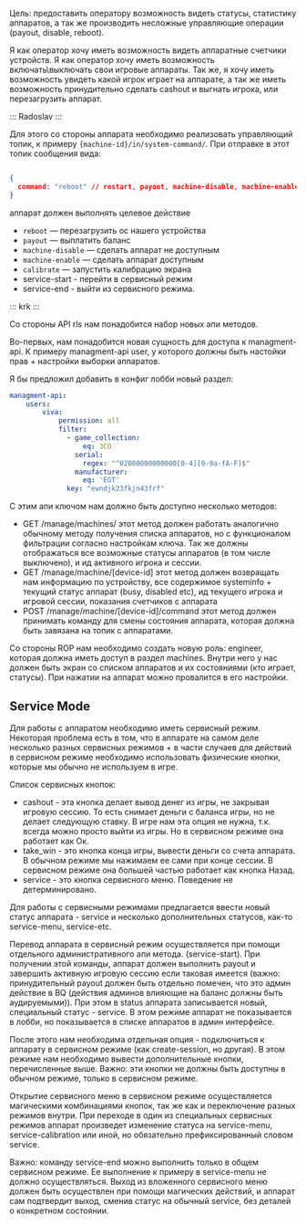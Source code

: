 Цель: предоставить оператору возможность видеть статусы, статистику аппаратов, а так же производить несложные управляющие операции (payout, disable, reboot).

Я как оператор хочу иметь возможность видеть аппаратные счетчики устройств. Я как оператор хочу иметь возможность включать\выключать свои игровые аппараты. Так же, я хочу иметь возможность увидеть какой игрок играет на аппарате, а так же иметь возможность принудительно сделать cashout и выгнать игрока, или перезагрузить аппарат.

::: Radoslav :::

Для этого со стороны аппарата необходимо реализовать управляющий топик, к примеру `{machine-id}/in/system-command/`. При отправке в этот топик сообщения вида:
```json

{
  command: "reboot" // restart, payout, machine-disable, machine-enable, menu-open, menu-close
}
```
аппарат должен выполнять целевое действие

- `reboot` — перезагрузить ос нашего устройства
- `payout` — выплатить баланс
- `machine-disable` — сделать аппарат не доступным
- `machine-enable` — сделать аппарат доступным
- `calibrate`  — запустить калибрацию экрана
- service-start - перейти в сервисный режим
- service-end - выйти из сервисного режима.

::: krk :::

Со стороны API rls нам понадобится набор новых апи методов.

Во-первых, нам понадобится новая сущность для доступа к managment-api. К примеру managment-api user, у которого должны быть настойки прав + настройки выборки аппаратов.

Я бы предложил добавить в конфиг лобби новый раздел:
```yaml
managment-api:
	users:
		viva:
			permission: all
			filter:
		      - game_collection:
		          eq: 3CO
		        serial:
		          regex: "^02000000000000[0-4][0-9a-fA-F]$"
		        manufacturer:
		          eq: 'EGT'
			  key: "ewndjk23fkjn43frf"
```
С этим апи ключом нам должно быть доступно несколько методов:
- GET /manage/machines/ 
  этот метод должен работать аналогично обычному методу получения списка аппаратов, но с функционалом фильтрации согласно настройкам ключа. Так же должны отображаться все возможные статусы аппаратов (в том числе выключено), и ид активного игрока и сессии.
- GET /manage/machine/[device-id]
  этот метод должен возвращать нам информацию по устройству, все содержимое systeminfo + текущий статус аппарат (busy, disabled etc), ид текущего игрока и игровой сессии, показания счетчиков с аппарата
- POST /manage/machine/[device-id]/command
  этот метод должен принимать команду для смены состояния аппарата, которая должна быть завязана на топик с аппаратами.


Со стороны ROP нам необходимо создать новую роль: engineer, которая должна иметь доступ в раздел machines. Внутри него у нас должен быть экран со списком аппаратов и их состояниями (кто играет, статусы). При нажатии на аппарат можно провалится в его настройки.

## Service Mode
Для работы с аппаратом необходимо иметь сервисный режим. Некоторая проблема есть в том, что в аппарате на самом деле несколько разных сервисных режимов + в части случаев для действий в сервисном режиме необходимо использовать физические кнопки, которые мы обычно не используем в игре.

Список сервисных кнопок:
- cashout - эта кнопка делает вывод денег из игры, не закрывая игровую сессию. То есть снимает деньги с баланса игры, но не делает следующую ставку. В игре нам эта опция не нужна, т.к. всегда можно просто выйти из игры. Но в сервисном режиме она работает как Ок.
- take_win - это кнопка конца игры, вывести деньги со счета аппарата. В обычном режиме мы нажимаем ее сами при конце сессии. В сервисном режиме она большей частью работает как кнопка Назад.
- service - это кнопка сервисного меню. Поведение не детерминировано.

Для работы с сервисными режимами предлагается ввести новый статус аппарата - service и несколько дополнительных статусов, как-то service-menu, service-etc.

Перевод аппарата в сервисный режим осуществляется при помощи отдельного административного апи метода. (service-start).  При получении этой команды, аппарат должен выполнить payout и завершить активную игровую сессию если таковая имеется (важно: принудительный payout должен быть отдельно помечен, что это админ действие в BQ (действия админов влияющие на баланс должны быть аудируемыми)). При этом в status аппарата записывается новый, специальный статус - service. В этом режиме аппарат не показывается в лобби, но показывается в списке аппаратов в админ интерфейсе.

После этого нам необходима отдельная опция - подключиться к аппарату в сервисном режиме (как create-session, но другая). В этом режиме нам необходимо вывести дополнительные кнопки, перечисленные выше. Важно: эти кнопки не должны быть доступны в обычном режиме, только в сервисном режиме.

Открытие сервисного меню в сервисном режиме осуществляется магическими комбинациями кнопок, так же как и переключение разных режимов внутри. При переходе в один из специальных сервисных режимов аппарат произведет изменение статуса на service-menu, service-calibration или иной, но обязательно префиксированный словом service.

Важно: команду service-end  можно выполнить только в общем сервисном режиме. Ее выполнение к примеру в service-menu не должно осуществляться. Выход из вложенного сервисного меню должен быть осуществлен при помощи магических действий, и аппарат сам подтвердит выход, сменив статус на обычный service, без деталей о конкретном состоянии.

